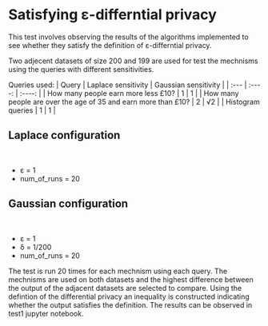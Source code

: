 # Satisfying ε-differntial privacy

This test involves observing the results of the algorithms implemented to see whether they satisfy the definition of ε-differntial privacy.

Two adjecent datasets of size 200 and 199 are used for test the mechnisms using the queries with different sensitivities. 

Queries used:
| Query     | Laplace sensitivity | Gaussian sensitivity     |
| :---        |    :----:   |          :----: |
| How many people earn more less £10?      | 1       | 1   |
| How many people are over the age of 35 and earn more than £10?   | 2       |    √2    |
| Histogram queries   |    1   |    1   |

## Laplace configuration
</br>

- ε = 1
- num_of_runs = 20

## Gaussian configuration
</br>

- ε = 1
- δ = 1/200
- num_of_runs = 20

The test is run 20 times for each mechnism using each query. The mechnisms are used on both datasets and the highest difference between the output of the adjacent datasets are selected to compare. Using the defintion of the differential privacy an inequality is constructed indicating whether the output satisfies the definition. The results can be observed in test1 jupyter notebook.
